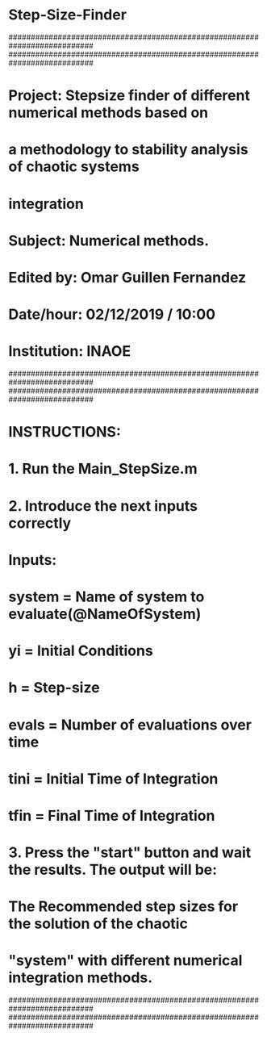 # Step-Size-Finder

###########################################################################
###########################################################################
# Project:      Stepsize finder of different numerical methods based on   #
#               a methodology to stability analysis of chaotic systems    #
#               integration                                               #
#                                                                         #
#                                                                         #
#                                                                         #
# Subject:      Numerical methods.                                        #
# Edited by:    Omar Guillen Fernandez                                    #
# Date/hour:    02/12/2019   /  10:00                                     #
# Institution:  INAOE                                                     #
###########################################################################
###########################################################################
# INSTRUCTIONS:                                                           #
# 1. Run the Main_StepSize.m                                              #
# 2. Introduce the next inputs correctly                                  #
#                                                                         #
# Inputs:                                                                 #
#         system = Name of system to evaluate(@NameOfSystem)              #
#		      yi     = Initial Conditions                                     #
#         h      = Step-size                                              #
#         evals  = Number of evaluations over time                        #                        
#         tini   = Initial Time of Integration                            #
#         tfin   = Final Time of Integration                              #
#                                                                         #
# 3. Press the "start" button and wait the results. The output will be:   #
#         The Recommended step sizes for the solution of the chaotic      #
#         "system" with different numerical integration methods.          #
###########################################################################
###########################################################################
